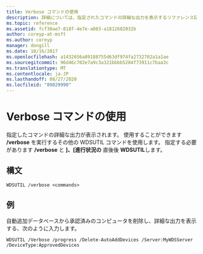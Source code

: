 ```yaml
---
title: Verbose コマンドの使用
description: 詳細については、指定されたコマンドの詳細な出力を表示するリファレンス記事を参照してください。
ms.topic: reference
ms.assetid: fcf30ae7-818f-4e7e-a083-a1812682032b
author: coreyp-at-msft
ms.author: coreyp
manager: dongill
ms.date: 10/16/2017
ms.openlocfilehash: a1432656a89188755d63df974fa2732702a1a1ae
ms.sourcegitcommit: 96d46c702e7a9c3a321bbbb5284f73911c7baa3c
ms.translationtype: MT
ms.contentlocale: ja-JP
ms.lasthandoff: 08/27/2020
ms.locfileid: "89029990"
---
```

# <a name="using-the-verbose-command"></a>Verbose コマンドの使用

指定したコマンドの詳細な出力が表示されます。 使用することができます **/verbose** を実行するその他の WDSUTIL コマンドを使用します。 指定する必要があります **/verbose** と **]、[進行状況の** 直後後 **WDSUTIL**します。

## <a name="syntax"></a>構文

```
WDSUTIL /verbose <commands>
```

## <a name="examples"></a>例

自動追加データベースから承認済みのコンピュータを削除し、詳細な出力を表示する、次のように入力します。

```
WDSUTIL /Verbose /progress /Delete-AutoAddDevices /Server:MyWDSServer /DeviceType:ApprovedDevices
```